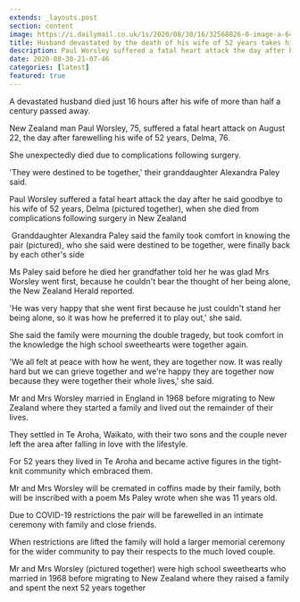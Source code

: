 ```yaml
---
extends: _layouts.post
section: content
image: https://i.dailymail.co.uk/1s/2020/08/30/16/32568826-0-image-a-64_1598800115233.jpg 
title: Husband devastated by the death of his wife of 52 years takes his final breath just 16 hours later 
description: Paul Worsley suffered a fatal heart attack the day after he said goodbye to his wife of 52 years, Delma, when she died from complications following surgery in New Zealand. 
date: 2020-08-30-21-07-46 
categories: [latest] 
featured: true 
--- 
```

A devastated husband died just 16 hours after his wife of more than half a century passed away.

New Zealand man Paul Worsley, 75, suffered a fatal heart attack on August 22, the day after farewelling his wife of 52 years, Delma, 76.

She unexpectedly died due to complications following surgery. 

'They were destined to be together,' their granddaughter Alexandra Paley said. 

Paul Worsley suffered a fatal heart attack the day after he said goodbye to his wife of 52 years, Delma (pictured together), when she died from complications following surgery in New Zealand

 Granddaughter Alexandra Paley said the family took comfort in knowing the pair (pictured), who she said were destined to be together, were finally back by each other's side

Ms Paley said before he died her grandfather told her he was glad Mrs Worsley went first, because he couldn't bear the thought of her being alone, the New Zealand Herald reported.

'He was very happy that she went first because he just couldn't stand her being alone, so it was how he preferred it to play out,' she said.   

She said the family were mourning the double tragedy, but took comfort in the knowledge the high school sweethearts were together again. 

'We all felt at peace with how he went, they are together now. It was really hard but we can grieve together and we're happy they are together now because they were together their whole lives,' she said.

Mr and Mrs Worsley married in England in 1968 before migrating to New Zealand where they started a family and lived out the remainder of their lives. 

They settled in Te Aroha, Waikato, with their two sons and the couple never left the area after falling in love with the lifestyle. 

For 52 years they lived in Te Aroha and became active figures in the tight-knit community which embraced them. 

Mr and Mrs Worsley will be cremated in coffins made by their family, both will be inscribed with a poem Ms Paley wrote when she was 11 years old.

Due to COVID-19 restrictions the pair will be farewelled in an intimate ceremony with family and close friends. 

When restrictions are lifted the family will hold a larger memorial ceremony for the wider community to pay their respects to the much loved couple.  

Mr and Mrs Worsley (pictured together) were high school sweethearts who married in 1968 before migrating to New Zealand where they raised a family and spent the next 52 years together

